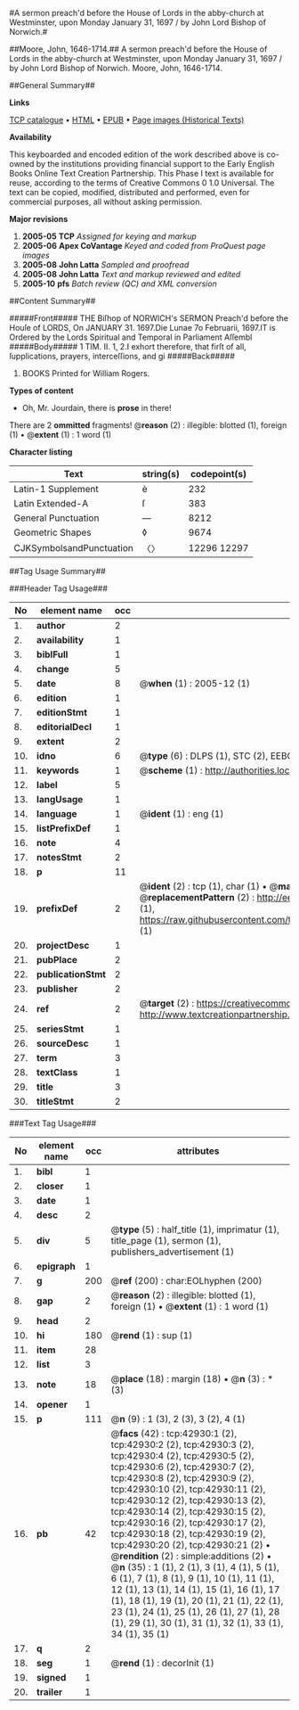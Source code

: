 #A sermon preach'd before the House of Lords in the abby-church at Westminster, upon Monday January 31, 1697 / by John Lord Bishop of Norwich.#

##Moore, John, 1646-1714.##
A sermon preach'd before the House of Lords in the abby-church at Westminster, upon Monday January 31, 1697 / by John Lord Bishop of Norwich.
Moore, John, 1646-1714.

##General Summary##

**Links**

[TCP catalogue](http://www.ota.ox.ac.uk/tcp/)  • 
[HTML](http://tei.it.ox.ac.uk/tcp/Texts-HTML/free/A51/A51230.html)  • 
[EPUB](http://tei.it.ox.ac.uk/tcp/Texts-EPUB/free/A51/A51230.epub) • 
[Page images (Historical Texts)](https://data.historicaltexts.jisc.ac.uk/view?pubId=eebo-09386620e&pageId=eebo-09386620e-42930-1)

**Availability**

This keyboarded and encoded edition of the
	       work described above is co-owned by the institutions
	       providing financial support to the Early English Books
	       Online Text Creation Partnership. This Phase I text is
	       available for reuse, according to the terms of Creative
	       Commons 0 1.0 Universal. The text can be copied,
	       modified, distributed and performed, even for
	       commercial purposes, all without asking permission.

**Major revisions**

1. __2005-05__ __TCP__ *Assigned for keying and markup*
1. __2005-06__ __Apex CoVantage__ *Keyed and coded from ProQuest page images*
1. __2005-08__ __John Latta__ *Sampled and proofread*
1. __2005-08__ __John Latta__ *Text and markup reviewed and edited*
1. __2005-10__ __pfs__ *Batch review (QC) and XML conversion*

##Content Summary##

#####Front#####
THE Biſhop of NORWICH's SERMON Preach'd before the Houſe of LORDS, On JANUARY 31. 1697.Die Lunae 7o Februarii, 1697.IT is Ordered by the Lords Spiritual and Temporal in Parliament Aſſembl
#####Body#####
1 TIM. II. 1, 2.I exhort therefore, that firſt of all, ſupplications, prayers, interceſſions, and gi
#####Back#####

1. BOOKS Printed for William Rogers.

**Types of content**

  * Oh, Mr. Jourdain, there is **prose** in there!

There are 2 **ommitted** fragments! 
 @__reason__ (2) : illegible: blotted (1), foreign (1)  •  @__extent__ (1) : 1 word (1)

**Character listing**


|Text|string(s)|codepoint(s)|
|---|---|---|
|Latin-1 Supplement|è|232|
|Latin Extended-A|ſ|383|
|General Punctuation|—|8212|
|Geometric Shapes|◊|9674|
|CJKSymbolsandPunctuation|〈〉|12296 12297|

##Tag Usage Summary##

###Header Tag Usage###

|No|element name|occ|attributes|
|---|---|---|---|
|1.|__author__|2||
|2.|__availability__|1||
|3.|__biblFull__|1||
|4.|__change__|5||
|5.|__date__|8| @__when__ (1) : 2005-12 (1)|
|6.|__edition__|1||
|7.|__editionStmt__|1||
|8.|__editorialDecl__|1||
|9.|__extent__|2||
|10.|__idno__|6| @__type__ (6) : DLPS (1), STC (2), EEBO-CITATION (1), OCLC (1), VID (1)|
|11.|__keywords__|1| @__scheme__ (1) : http://authorities.loc.gov/ (1)|
|12.|__label__|5||
|13.|__langUsage__|1||
|14.|__language__|1| @__ident__ (1) : eng (1)|
|15.|__listPrefixDef__|1||
|16.|__note__|4||
|17.|__notesStmt__|2||
|18.|__p__|11||
|19.|__prefixDef__|2| @__ident__ (2) : tcp (1), char (1)  •  @__matchPattern__ (2) : ([0-9\-]+):([0-9IVX]+) (1), (.+) (1)  •  @__replacementPattern__ (2) : http://eebo.chadwyck.com/downloadtiff?vid=$1&page=$2 (1), https://raw.githubusercontent.com/textcreationpartnership/Texts/master/tcpchars.xml#$1 (1)|
|20.|__projectDesc__|1||
|21.|__pubPlace__|2||
|22.|__publicationStmt__|2||
|23.|__publisher__|2||
|24.|__ref__|2| @__target__ (2) : https://creativecommons.org/publicdomain/zero/1.0/ (1), http://www.textcreationpartnership.org/docs/. (1)|
|25.|__seriesStmt__|1||
|26.|__sourceDesc__|1||
|27.|__term__|3||
|28.|__textClass__|1||
|29.|__title__|3||
|30.|__titleStmt__|2||


###Text Tag Usage###

|No|element name|occ|attributes|
|---|---|---|---|
|1.|__bibl__|1||
|2.|__closer__|1||
|3.|__date__|1||
|4.|__desc__|2||
|5.|__div__|5| @__type__ (5) : half_title (1), imprimatur (1), title_page (1), sermon (1), publishers_advertisement (1)|
|6.|__epigraph__|1||
|7.|__g__|200| @__ref__ (200) : char:EOLhyphen (200)|
|8.|__gap__|2| @__reason__ (2) : illegible: blotted (1), foreign (1)  •  @__extent__ (1) : 1 word (1)|
|9.|__head__|2||
|10.|__hi__|180| @__rend__ (1) : sup (1)|
|11.|__item__|28||
|12.|__list__|3||
|13.|__note__|18| @__place__ (18) : margin (18)  •  @__n__ (3) : * (3)|
|14.|__opener__|1||
|15.|__p__|111| @__n__ (9) : 1 (3), 2 (3), 3 (2), 4 (1)|
|16.|__pb__|42| @__facs__ (42) : tcp:42930:1 (2), tcp:42930:2 (2), tcp:42930:3 (2), tcp:42930:4 (2), tcp:42930:5 (2), tcp:42930:6 (2), tcp:42930:7 (2), tcp:42930:8 (2), tcp:42930:9 (2), tcp:42930:10 (2), tcp:42930:11 (2), tcp:42930:12 (2), tcp:42930:13 (2), tcp:42930:14 (2), tcp:42930:15 (2), tcp:42930:16 (2), tcp:42930:17 (2), tcp:42930:18 (2), tcp:42930:19 (2), tcp:42930:20 (2), tcp:42930:21 (2)  •  @__rendition__ (2) : simple:additions (2)  •  @__n__ (35) : 1 (1), 2 (1), 3 (1), 4 (1), 5 (1), 6 (1), 7 (1), 8 (1), 9 (1), 10 (1), 11 (1), 12 (1), 13 (1), 14 (1), 15 (1), 16 (1), 17 (1), 18 (1), 19 (1), 20 (1), 21 (1), 22 (1), 23 (1), 24 (1), 25 (1), 26 (1), 27 (1), 28 (1), 29 (1), 30 (1), 31 (1), 32 (1), 33 (1), 34 (1), 35 (1)|
|17.|__q__|2||
|18.|__seg__|1| @__rend__ (1) : decorInit (1)|
|19.|__signed__|1||
|20.|__trailer__|1||
